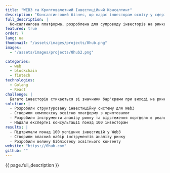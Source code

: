 ```yaml
---
title: "WEB3 та Криптовалютний Інвестиційний Консалтинг"
description: "Консалтинговий бізнес, що надає інвесторам освіту у сфері WEB3 та можливості криптовалютного обміну"
full_description: |
  Консалтингова платформа, розроблена для супроводу інвесторів на ринках Web3 та криптовалют через індивідуальні інвестиційні стратегії, освітні ресурси та інструменти аналізу ринку. Zerohub поєднує експертизу в управлінні інвестиціями та Web3 для спрощення складних криптовалютних можливостей для інвесторів.
featured: true
order: 7
lang: ua
thumbnail: "/assets/images/projects/0hub.png"
images:
  - "/assets/images/projects/0hub2.png"

categories:
  - web
  - blockchain
  - fintech
technologies:
  - Golang
  - React
challenge: |
  Багато інвесторів стикаються зі значними бар'єрами при виході на ринки Web3 та криптовалют, такими як брак знань, складні інвестиційні стратегії та швидко змінювані ринкові умови. Zerohub мав вирішити ці проблеми, запропонувавши структуровану, доступну платформу.
solution: |
  - Розробили структуровану інвестиційну систему для Web3
  - Створили комплексну освітню платформу з криптовалют
  - Розробили інструменти аналізу ринку та відстеження портфеля в реальному часі
  - Надали експертні консультації понад 100 інвесторам
results: |
  - Підтримали понад 100 успішних інвестицій у Web3
  - Створили власний набір інструментів аналізу ринку
  - Розробили велику бібліотеку освітнього контенту
website: "https://0hub.com"
github: ""
---
```


{{ page.full_description }}